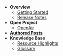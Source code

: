 * **Overview**
  * [Getting Started](/resources.md)
  * [Release Notes](/release_notes.md)
* **Open Project**
  * [OpenAir](/openAir.md)
* **[Authored Posts](/posts/)**
* **Knowledge Base**
  * [Resource Highlights](/references.md)
  * [Glossary](/glossary.md)